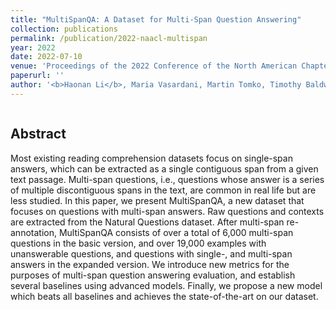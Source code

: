 ```yaml
---
title: "MultiSpanQA: A Dataset for Multi-Span Question Answering"
collection: publications
permalink: /publication/2022-naacl-multispan
year: 2022
date: 2022-07-10
venue: 'Proceedings of the 2022 Conference of the North American Chapter of the Association for Computational Linguistics: Human Language Technologies (NAACL-HLT)'
paperurl: ''
author: '<b>Haonan Li</b>, Maria Vasardani, Martin Tomko, Timothy Baldwin'
---
```


```

```

## Abstract
Most existing reading comprehension datasets focus on single-span answers, which can be extracted as a single contiguous span from a given text passage.
Multi-span questions, i.e., questions whose answer is a series of multiple discontiguous spans in the text, are common in real life but are less studied.
In this paper, we present MultiSpanQA, a new dataset that focuses on questions with multi-span answers.
Raw questions and contexts are extracted from the Natural Questions dataset.
After multi-span re-annotation, MultiSpanQA consists of over a total of 6,000 multi-span questions in the basic version, and over 19,000 examples with unanswerable questions, and questions with single-, and multi-span answers in the expanded version.
We introduce new metrics for the purposes of multi-span question answering evaluation, and establish several baselines using advanced models.
Finally, we propose a new model which beats all baselines and achieves the state-of-the-art on our dataset.
